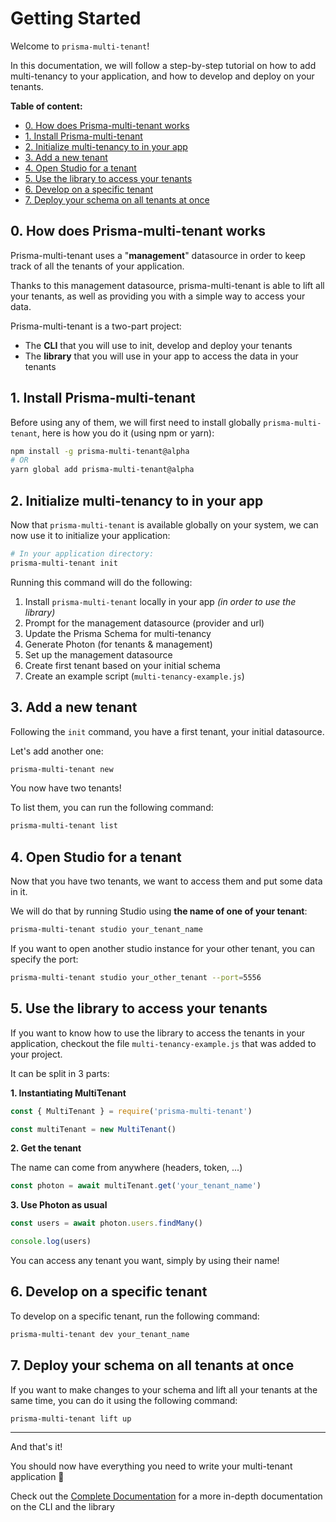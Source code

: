 # Getting Started

Welcome to `prisma-multi-tenant`!

In this documentation, we will follow a step-by-step tutorial on how to add multi-tenancy to your application, and how to develop and deploy on your tenants.

**Table of content:**

- [0. How does Prisma-multi-tenant works](#0-how-does-prisma-multi-tenant-works)
- [1. Install Prisma-multi-tenant](#1-install-prisma-multi-tenant)
- [2. Initialize multi-tenancy to in your app](#2-initialize-multi-tenancy-to-in-your-app)
- [3. Add a new tenant](#3-add-a-new-tenant)
- [4. Open Studio for a tenant](#4-open-studio-for-a-tenant)
- [5. Use the library to access your tenants](#5-use-the-library-to-access-your-tenants)
- [6. Develop on a specific tenant](#6-develop-on-a-specific-tenant)
- [7. Deploy your schema on all tenants at once](#7-deploy-your-schema-on-all-tenants-at-once)

## 0. How does Prisma-multi-tenant works

Prisma-multi-tenant uses a "**management**" datasource in order to keep track of all the tenants of your application.

Thanks to this management datasource, prisma-multi-tenant is able to lift all your tenants, as well as providing you with a simple way to access your data.

Prisma-multi-tenant is a two-part project:

- The **CLI** that you will use to init, develop and deploy your tenants
- The **library** that you will use in your app to access the data in your tenants

## 1. Install Prisma-multi-tenant

Before using any of them, we will first need to install globally `prisma-multi-tenant`, here is how you do it (using npm or yarn):

```sh
npm install -g prisma-multi-tenant@alpha
# OR
yarn global add prisma-multi-tenant@alpha
```

## 2. Initialize multi-tenancy to in your app

Now that `prisma-multi-tenant` is available globally on your system, we can now use it to initialize your application:

```sh
# In your application directory:
prisma-multi-tenant init
```

Running this command will do the following:

1. Install `prisma-multi-tenant` locally in your app _(in order to use the library)_
2. Prompt for the management datasource (provider and url)
3. Update the Prisma Schema for multi-tenancy
4. Generate Photon (for tenants & management)
5. Set up the management datasource
6. Create first tenant based on your initial schema
7. Create an example script (`multi-tenancy-example.js`)

## 3. Add a new tenant

Following the `init` command, you have a first tenant, your initial datasource.

Let's add another one:

```sh
prisma-multi-tenant new
```

You now have two tenants!

To list them, you can run the following command:

```sh
prisma-multi-tenant list
```

## 4. Open Studio for a tenant

Now that you have two tenants, we want to access them and put some data in it.

We will do that by running Studio using **the name of one of your tenant**:

```sh
prisma-multi-tenant studio your_tenant_name
```

If you want to open another studio instance for your other tenant, you can specify the port:

```sh
prisma-multi-tenant studio your_other_tenant --port=5556
```

## 5. Use the library to access your tenants

If you want to know how to use the library to access the tenants in your application, checkout the file `multi-tenancy-example.js` that was added to your project.

It can be split in 3 parts:

**1. Instantiating MultiTenant**

```js
const { MultiTenant } = require('prisma-multi-tenant')

const multiTenant = new MultiTenant()
```

**2. Get the tenant**

The name can come from anywhere (headers, token, ...)

```js
const photon = await multiTenant.get('your_tenant_name')
```

**3. Use Photon as usual**

```js
const users = await photon.users.findMany()

console.log(users)
```

You can access any tenant you want, simply by using their name!

## 6. Develop on a specific tenant

To develop on a specific tenant, run the following command:

```sh
prisma-multi-tenant dev your_tenant_name
```

## 7. Deploy your schema on all tenants at once

If you want to make changes to your schema and lift all your tenants at the same time, you can do it using the following command:

```sh
prisma-multi-tenant lift up
```

---

And that's it!

You should now have everything you need to write your multi-tenant application 🥳

Check out the [Complete Documentation](/docs/Complete_Documentation.md) for a more in-depth documentation on the CLI and the library
